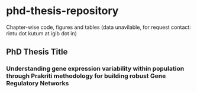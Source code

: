 # phd-thesis-repository
Chapter-wise code, figures and tables (data unavilable, for request contact: rintu dot kutum at igib dot in)

## PhD Thesis Title
### Understanding gene expression variability within population through Prakriti methodology for building robust Gene Regulatory Networks

